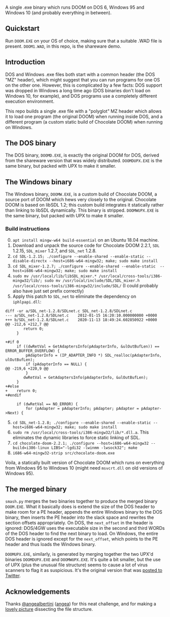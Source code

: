 A single .exe binary which runs DOOM on DOS 6, Windows 95 and Windows 10 (and probably everything in between).

## Quickstart

Run `DOOM.EXE` on your OS of choice, making sure that a suitable .WAD file is present. `DOOM1.WAD`, in this repo, is the shareware demo.

## Introduction

DOS and Windows .exe files both start with a common header (the DOS "MZ" header), which might suggest that you can run programs for one OS on the other one. However, this is complicated by a few facts: DOS support was dropped in Windows a long time ago (DOS binaries don't load on Windows 10, for example), and DOS programs use a completely different execution environment.

This repo builds a single .exe file with a "polyglot" MZ header which allows it to load one program (the original DOOM) when running inside DOS, and a different program (a custom static build of Chocolate DOOM) when running on Windows.

## The DOS binary

The DOS binary, `DOOMD.EXE`, is exactly the original DOOM for DOS, derived from the shareware version that was widely distributed. `DOOMDUPX.EXE` is the same binary, but packed with UPX to make it smaller.

## The Windows binary

The Windows binary, `DOOMW.EXE`, is a custom build of Chocolate DOOM, a source port of DOOM which hews very closely to the original. Chocolate DOOM is based on libSDL 1.2; this custom build integrates it statically rather than linking to libSDL dynamically. This binary is stripped. `DOOMWUPX.EXE` is the same binary, but packed with UPX to make it smaller.

### Build instructions

0. `apt install mingw-w64 build-essential` on an Ubuntu 18.04 machine.
1. Download and unpack the source code for Chocolate DOOM 2.2.1, `SDL` 1.2.15, `SDL_mixer` 1.2.7, and `SDL_net` 1.2.8.
2. `cd SDL-1.2.15; ./configure --enable-shared --enable-static --disable-directx --host=i686-w64-mingw32; make; sudo make install`
2. `cd SDL_mixer-1.2.7; ./configure --enable-shared --enable-static  --host=i686-w64-mingw32; make; sudo make install`
3. `sudo mv /usr/local/lib/libSDL_mixer.* /usr/local/cross-tools/i386-mingw32/lib/; sudo mv /usr/local/include/SDL/SDL_mixer.h /usr/local/cross-tools/i386-mingw32/include/SDL/` (I could probably also have just set prefix correctly)
4. Apply this patch to `SDL_net` to eliminate the dependency on `iphlpapi.dll`:

```
diff -ur a/SDL_net-1.2.8/SDLnet.c SDL_net-1.2.8/SDLnet.c
--- a/SDL_net-1.2.8/SDLnet.c	2012-01-15 16:20:10.000000000 +0000
+++ b/SDL_net-1.2.8/SDLnet.c	2020-11-13 18:49:24.602850922 +0000
@@ -212,6 +212,7 @@
 		return 0;
     }
 
+#if 0
     if ((dwRetVal = GetAdaptersInfo(pAdapterInfo, &ulOutBufLen)) == ERROR_BUFFER_OVERFLOW) {
         pAdapterInfo = (IP_ADAPTER_INFO *) SDL_realloc(pAdapterInfo, ulOutBufLen);
         if (pAdapterInfo == NULL) {
@@ -219,6 +220,9 @@
         }
 		dwRetVal = GetAdaptersInfo(pAdapterInfo, &ulOutBufLen);
     }
+#else
+    return 0;
+#endif
 
     if (dwRetVal == NO_ERROR) {
         for (pAdapter = pAdapterInfo; pAdapter; pAdapter = pAdapter->Next) {
```
5. `cd SDL_net-1.2.8; ./configure --enable-shared --enable-static --host=i686-w64-mingw32; make; sudo make install`
6. `sudo rm /usr/local/cross-tools/i386-mingw32/lib/*.dll.a`. This eliminates the dynamic libraries to force static linking of SDL.
7. `cd chocolate-doom-2.2.1; ./configure --host=i686-w64-mingw32 --build=i386-linux LIBS="-lgdi32 -lwinmm -lwsock32"; make`
8. `i686-w64-mingw32-strip src/chocolate-doom.exe`

Voila, a statically built version of Chocolate DOOM which runs on everything from Windows 95 to Windows 10 (might need `msvcrt.dll` on old versions of Windows 95).

## The merged binary

`smash.py` merges the two binaries together to produce the merged binary `DOOM.EXE`. What it basically does is extend the size of the DOS header to make room for a PE header, appends the entire Windows binary to the DOS binary, then inserts the PE header into the slack space and rewrites the section offsets appropriately. On DOS, the `next_offset` in the header is ignored: DOS/4GW uses the executable size in the second and third WORDs of the DOS header to find the next binary to load. On Windows, the entire DOS header is ignored except for the `next_offset`, which points to the PE header and thus loads the Windows binary.

`DOOMUPX.EXE`, similarly, is generated by merging together the two UPX'd binaries `DOOMDUPX.EXE` and `DOOMWUPX.EXE`. It's quite a bit smaller, but the use of UPX (plus the unusual file structure) seems to cause a lot of virus scanners to flag it as suspicious. It's the original version that was [posted to Twitter](https://twitter.com/nneonneo/status/1327373913588785153).

## Acknowledgements

Thanks [@angealbertini](https://twitter.com/angealbertini/status/1327138949408624642) ([angea](https://github.com/angea)) for this neat challenge, and for making a [lovely picture](https://twitter.com/angealbertini/status/1737121148368810169) dissecting the file structure.
